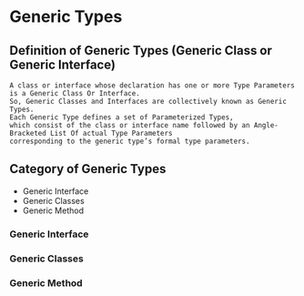 # Generic Types

## Definition of Generic Types (Generic Class or Generic Interface)

    A class or interface whose declaration has one or more Type Parameters is a Generic Class Or Interface.
    So, Generic Classes and Interfaces are collectively known as Generic Types.
    Each Generic Type defines a set of Parameterized Types,
    which consist of the class or interface name followed by an Angle-Bracketed List Of actual Type Parameters
    corresponding to the generic type’s formal type parameters.

## Category of Generic Types

- Generic Interface
- Generic Classes
- Generic Method

### Generic Interface

### Generic Classes

### Generic Method